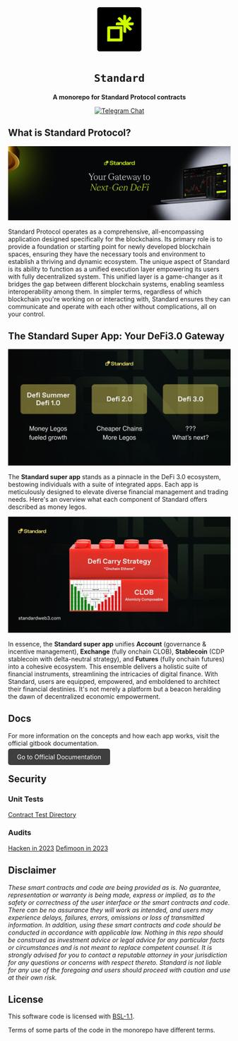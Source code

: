 <div align="center">

<img src="./media/standard_profile.png" width=100/>

  <h1><code>Standard</code></h1>

  <p>
    <strong>A monorepo for Standard Protocol contracts</strong>
  </p>

  <p>
    <a href="https://t.me/standard_protocol"><img alt="Telegram Chat" src="https://img.shields.io/badge/telegram-chat-blue?logo=telegram"></a>
  </p>
</div>

## What is Standard Protocol?
![overview](./media/overview.jpg)

Standard Protocol operates as a comprehensive, all-encompassing application designed specifically for the blockchains. Its primary role is to provide a foundation or starting point for newly developed blockchain spaces, ensuring they have the necessary tools and environment to establish a thriving and dynamic ecosystem. The unique aspect of Standard is its ability to function as a unified execution layer empowering its users with fully decentralized system. This unified layer is a game-changer as it bridges the gap between different blockchain systems, enabling seamless interoperability among them. In simpler terms, regardless of which blockchain you're working on or interacting with, Standard ensures they can communicate and operate with each other without complications, all on your control.

## The Standard Super App: Your DeFi3.0 Gateway
![overview](./media/defi3.0.png)

The **Standard super app** stands as a pinnacle in the DeFi 3.0 ecosystem, bestowing individuals with a suite of integrated apps. Each app is meticulously designed to elevate diverse financial management and trading needs. Here's an overview what each component of Standard offers described as money legos.

![overview](./media/components_overview.png)

In essence, the **Standard super app** unifies **Account** (governance & incentive management), **Exchange** (fully onchain CLOB), **Stablecoin** (CDP stablecoin with delta-neutral strategy), and **Futures** (fully onchain futures) into a cohesive ecosystem. This ensemble delivers a holistic suite of financial instruments, streamlining the intricacies of digital finance. With Standard, users are equipped, empowered, and emboldened to architect their financial destinies. It's not merely a platform but a beacon heralding the dawn of decentralized economic empowerment.

## Docs

For more information on the concepts and how each app works, visit the official gitbook documentation.

<a href="https://learn.standardweb3.com" target="_blank" style="background-color:#3F3F3F; color: white; padding: 10px 20px; text-decoration: none; border-radius: 5px;">Go to Official Documentation</a>


## Security

### Unit Tests
[Contract Test Directory](./test)

### Audits
[Hacken in 2023](./audits/hacken-2023)
[Defimoon in 2023](./audits/defimoon-2023)

## Disclaimer

_These smart contracts and code are being provided as is. No guarantee, representation or warranty is being made, express or implied, as to the safety or correctness of the user interface or the smart contracts and code. There can be no assurance they will work as intended, and users may experience delays, failures, errors, omissions or loss of transmitted information. In addition, using these smart contracts and code should be conducted in accordance with applicable law. Nothing in this repo should be construed as investment advice or legal advice for any particular facts or circumstances and is not meant to replace competent counsel. It is strongly advised for you to contact a reputable attorney in your jurisdiction for any questions or concerns with respect thereto. Standard is not liable for any use of the foregoing and users should proceed with caution and use at their own risk._

## License

This software code is licensed with [BSL-1.1](./LICENSE).

Terms of some parts of the code in the monorepo have different terms.

